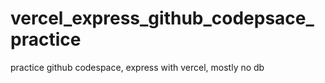 # vercel_express_github_codepsace_practice
practice github codespace, express with vercel, mostly no db
